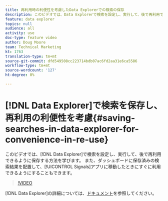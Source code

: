 ```yaml
---
title: 再利用時の利便性を考慮したData Explorerでの検索の保存
description: このビデオでは、Data Explorerで検索を設定し、実行して、後で再利用できるように保存する方法を学びます。 また、ダッシュボードに保存済みの検索結果を配置して、シグナルアプリに移動したときにすぐに使用できるようにすることもできます。
feature: data explorer
topics: null
audience: all
activity: use
doc-type: feature video
author: Doug Moore
team: Technical Marketing
kt: 1763
translation-type: tm+mt
source-git-commit: dfd549508cc223714bdb07ac6fd2aa31e6ca5586
workflow-type: tm+mt
source-wordcount: '127'
ht-degree: 0%

---
```



# [!DNL Data Explorer]で検索を保存し、再利用の利便性を考慮{#saving-searches-in-data-explorer-for-convenience-in-re-use}

このビデオでは、[!DNL Data Explorer]で検索を設定し、実行して、後で再利用できるように保存する方法を学びます。 また、ダッシュボードに保存済みの検索結果を配置して、[!UICONTROL Signals]アプリに移動したときにすぐに利用できるようにすることもできます。

>[!VIDEO](https://video.tv.adobe.com/v/25147/?quality=12)

[!DNL Data Explorer]の詳細については、[ドキュメント](https://experiencecloud.adobe.com/resources/help/en_US/aam/data-explorer.html)を参照してください。